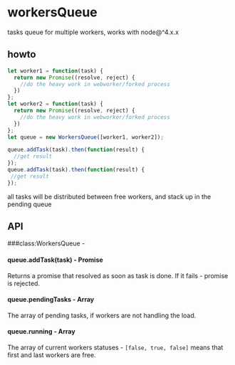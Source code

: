 # workersQueue
tasks queue for multiple workers, works with node@^4.x.x

## howto

```javascript
let worker1 = function(task) {
  return new Promise((resolve, reject) {
    //do the heavy work in webworker/forked process
  })
};
let worker2 = function(task) {
  return new Promise((resolve, reject) {
    //do the heavy work in webworker/forked process
  })
};
let queue = new WorkersQueue([worker1, worker2]);

queue.addTask(task).then(function(result) {
  //get result
});
queue.addTask(task).then(function(result) {
 //get result
});
```

all tasks will be distributed between free workers, and stack up in the pending  queue

## API

###class:WorkersQueue - <queue>

#### queue.addTask(task) - Promise

Returns a promise that resolved as soon as task is done. If it fails - promise is rejected.

#### queue.pendingTasks - Array

The array of pending tasks, if workers are not handling the load.

#### queue.running - Array

The array of current workers statuses - `[false, true, false]` means that first and last workers are free.
